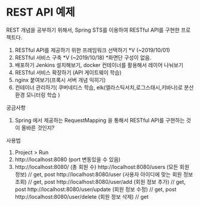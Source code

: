 # REST API 예제

REST 개념을 공부하기 위해서, Spring STS를 이용하여 RESTful API를 구현한 프로젝트다.


1. RESTful API를 제공하기 위한 프레임워크 선택하기 *V (~2019/10/01)
2. RESTful 서비스 구축 *V (~2019/10/18) *화면단 구성이 없음.
3. 배포하기 Jenkins 설치해보기, docker 컨테이너를 활용해서 레이어 나눠보기
4. RESTful 서비스 확장하기 (API 게이트웨이 학습)
5. nginx 붙여보기(프록시 서버 개념 익히기)
6. 컨테이너 관리하기( 쿠버네티스 학습, elk(엘라스틱서치,로그스태시,키바나)로 분산 환경 모니터링 학습 )


궁금사항
1. Spring 에서 제공하는 RequestMapping 을 통해서 RESTful API를 구현하는 것이 올바른 것인지?


사용법
1. Project > Run
2. http://localhost:8080 (port 변동있을 수 있음)
3. http://localhost:8080/ (총 회원 수)
   http://localhost:8080/users (모든 회원 정보) // get, post
   http://localhost:8080/user (사용자 아이디에 맞는 회원 정보조회) // get, post
   http://localhost:8080/user/add (회원 정보 추가) // get, post
   http://localhost:8080/user/update (회원 정보 수정) // get, post
   http://localhost:8080/user/delete (회원 정보 삭제) // get

